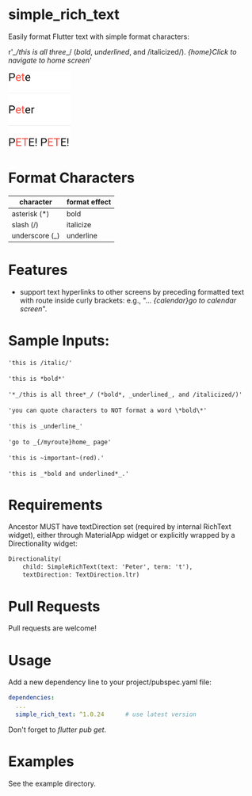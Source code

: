 # simple_rich_text

Easily format Flutter text with simple format characters:

r'*_/this is all three*_/ (*bold*, _underlined_, and /italicized/). _{home}Click to navigate to home screen_'

![Screenshot](example.png)

 


# Format Characters

| character      | format effect                |
|-----------|----------------------|
| asterisk (*)       | bold            |
| slash (/)       | italicize            |
| underscore (_)       | underline            |



# Features

- support text hyperlinks to other screens by preceding formatted text with route inside curly brackets:  e.g., "... _{calendar}go to calendar screen_".




# Sample Inputs:
```
'this is /italic/'

'this is *bold*'

'*_/this is all three*_/ (*bold*, _underlined_, and /italicized/)'

'you can quote characters to NOT format a word \*bold\*'

'this is _underline_'

'go to _{/myroute}home_ page'

'this is ~important~(red).'

'this is _*bold and underlined*_.'
```


# Requirements
Ancestor MUST have textDirection set (required by internal RichText widget), either through MaterialApp widget or explicitly wrapped by a Directionality widget:
```
Directionality(
    child: SimpleRichText(text: 'Peter', term: 't'),
    textDirection: TextDirection.ltr)
```


# Pull Requests
Pull requests are welcome!


# Usage
Add a new dependency line to your project/pubspec.yaml file:

```yaml
dependencies:
  ...
  simple_rich_text: ^1.0.24      # use latest version
```

Don't forget to *flutter pub get*.


# Examples

See the example directory.